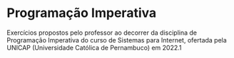# Programação Imperativa

Exercícios propostos pelo professor ao decorrer da disciplina de Programação Imperativa do curso de Sistemas para Internet, ofertada pela UNICAP (Universidade Católica de Pernambuco) em 2022.1
